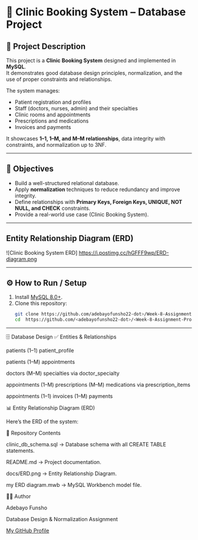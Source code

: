 # 🏥 Clinic Booking System – Database Project

## 📌 Project Description
This project is a **Clinic Booking System** designed and implemented in **MySQL**.  
It demonstrates good database design principles, normalization, and the use of proper constraints and relationships.  

The system manages:
- Patient registration and profiles  
- Staff (doctors, nurses, admin) and their specialties  
- Clinic rooms and appointments  
- Prescriptions and medications  
- Invoices and payments  

It showcases **1–1, 1–M, and M–M relationships**, data integrity with constraints, and normalization up to 3NF.

---

## 🎯 Objectives
- Build a well-structured relational database.  
- Apply **normalization** techniques to reduce redundancy and improve integrity.  
- Define relationships with **Primary Keys, Foreign Keys, UNIQUE, NOT NULL, and CHECK** constraints.  
- Provide a real-world use case (Clinic Booking System).  

---

## Entity Relationship Diagram (ERD)

![Clinic Booking System ERD] https://i.postimg.cc/hGFFF9wp/ERD-diagram.png

---

## ⚙️ How to Run / Setup
1. Install [MySQL 8.0+](https://dev.mysql.com/downloads/).  
2. Clone this repository:
   ```bash
   git clone https://github.com/adebayofunsho22-dot>/Week-8-Assignment-Project-Submission.git
   cd  https://github.com/<adebayofunsho22-dot>/<Week-8-Assignment-Project-Submission>.git

---

🗄️ Database Design
✅ Entities & Relationships

patients (1–1) patient_profile

patients (1–M) appointments

doctors (M–M) specialties via doctor_specialty

appointments (1–M) prescriptions (M–M) medications via prescription_items

appointments (1–1) invoices (1–M) payments

📊 Entity Relationship Diagram (ERD)

Here’s the ERD of the system:

📂 Repository Contents

clinic_db_schema.sql → Database schema with all CREATE TABLE statements.

README.md → Project documentation.

docs/ERD.png → Entity Relationship Diagram.

my ERD diagram.mwb → MySQL Workbench model file.

👨‍💻 Author

Adebayo Funsho

Database Design & Normalization Assignment

[My GitHub Profile](https://github.com/adebayofunsho22-dot)   
   

